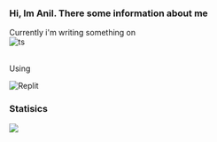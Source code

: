 ### Hi, Im Anil. There some information about me

Currently i'm writing something on
<br><img alt="ts" src="https://img.shields.io/badge/JavaScript-f0db4f?&style=for-the-badge&logo=JavaScript&logoColor=323330"/>

<br>Using

<img alt="Replit" src="https://img.shields.io/badge/Replit-11131d?&style=for-the-badge&logo=Replit&logoColor=cdcdcd" />

### Statisics
<a href="https://github.com/anild3v">
  <img src="https://github-readme-stats.vercel.app/api?username=anild3v&theme=onedark&count_private=true&custom_title=Github%20All%20Time%20Stats&show_icons=true" />
</a>

